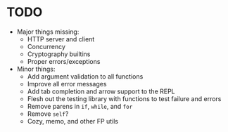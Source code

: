 # TODO

* Major things missing:
    * HTTP server and client
    * Concurrency
    * Cryptography builtins
    * Proper errors/exceptions
* Minor things:
    * Add argument validation to all functions
    * Improve all error messages
    * Add tab completion and arrow support to the REPL
    * Flesh out the testing library with functions to test failure and errors
    * Remove parens in `if`, `while`, and `for`
    * Remove `self`?
    * Cozy, memo, and other FP utils
